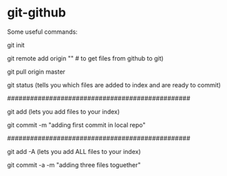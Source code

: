 # git-github
Some useful commands:

git init

git remote add origin "<LINK>"          # to get files from github to git)

git pull origin master

git status (tells you which files are added to index and are ready to commit)

################################################

git add <your file> (lets you add files to your index)

git commit -m "adding first commit in local repo"

################################################

git add -A (lets you add ALL files to your index)

git commit -a -m "adding three files toguether"


